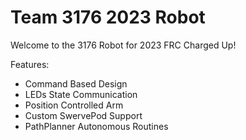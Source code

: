 # Team 3176 2023 Robot

Welcome to the 3176 Robot for 2023 FRC Charged Up!

Features:

- Command Based Design
- LEDs State Communication
- Position Controlled Arm
- Custom SwervePod Support
- PathPlanner Autonomous Routines

